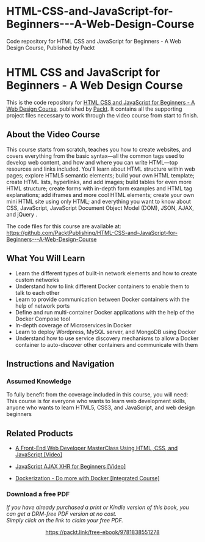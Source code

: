 # HTML-CSS-and-JavaScript-for-Beginners---A-Web-Design-Course
Code repository for HTML CSS and JavaScript for Beginners - A Web Design Course, Published by Packt
# HTML CSS and JavaScript for Beginners - A Web Design Course
This is the code repository for [HTML CSS and JavaScript for Beginners - A Web Design Course](https://www.packtpub.com/virtualization-and-cloud/dockerization-do-more-docker-integrated-course?utm_source=github&utm_medium=repository&utm_campaign=9781788394857), published by [Packt](https://www.packtpub.com/?utm_source=github). It contains all the supporting project files necessary to work through the video course from start to finish.
## About the Video Course
This course starts from scratch, teaches you how to create websites, and covers everything from the basic syntax—all the common tags used to develop web content, and how and where you can write HTML—top resources and links included. 
You'll learn about HTML structure within web pages; explore HTML5 semantic elements; build your own HTML template; create HTML lists, hyperlinks, and add images; build tables for even more HTML structure; create forms with in-depth form examples and HTML tag explanations; add iframes and more cool HTML elements; create your own mini HTML site using only HTML; and everything you want to know about CSS, JavaScript, JavaScript Document Object Model (DOM), JSON, AJAX, and jQuery .

The code files for this course are available at: https://github.com/PacktPublishing/HTML-CSS-and-JavaScript-for-Beginners---A-Web-Design-Course

<H2>What You Will Learn</H2>
<DIV class=book-info-will-learn-text>
<UL>
<LI>Learn the different types of built-in network elements and how to create custom networks 
<LI>Understand how to link different Docker containers to enable them to talk to each other 
<LI>Learn to provide communication between Docker containers with the help of network ports 
<LI>Define and run multi-container Docker applications with the help of the Docker Compose tool 
<LI>In-depth coverage of Microservices in Docker 
<LI>Learn to deploy Wordpress, MySQL server, and MongoDB using Docker 
<LI>Understand how to use service discovery mechanisms to allow a Docker container to auto-discover other containers and communicate with them </LI></UL></DIV>

## Instructions and Navigation
### Assumed Knowledge
To fully benefit from the coverage included in this course, you will need:<br/>
This course is for everyone who wants to learn web development skills, anyone who wants to learn HTML5, CSS3, and JavaScript, and web design beginners


    

## Related Products
* [A Front-End Web Developer MasterClass Using HTML, CSS, and JavaScript [Video]](https://www.packtpub.com/virtualization-and-cloud/dockerization-do-more-docker-integrated-course?utm_source=github&utm_medium=repository&utm_campaign=9781788394857)

* [JavaScript AJAX XHR for Beginners [Video]](https://www.packtpub.com/virtualization-and-cloud/dockerization-do-more-docker-integrated-course?utm_source=github&utm_medium=repository&utm_campaign=9781788394857)

* [Dockerization - Do more with Docker [Integrated Course]](https://www.packtpub.com/virtualization-and-cloud/dockerization-do-more-docker-integrated-course?utm_source=github&utm_medium=repository&utm_campaign=9781788394857)

### Download a free PDF

 <i>If you have already purchased a print or Kindle version of this book, you can get a DRM-free PDF version at no cost.<br>Simply click on the link to claim your free PDF.</i>
<p align="center"> <a href="https://packt.link/free-ebook/9781838551278">https://packt.link/free-ebook/9781838551278 </a> </p>